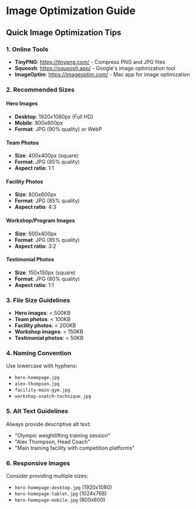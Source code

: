 # Image Optimization Guide

## Quick Image Optimization Tips

### 1. Online Tools
- **TinyPNG**: https://tinypng.com/ - Compress PNG and JPG files
- **Squoosh**: https://squoosh.app/ - Google's image optimization tool
- **ImageOptim**: https://imageoptim.com/ - Mac app for image optimization

### 2. Recommended Sizes

#### Hero Images
- **Desktop**: 1920x1080px (Full HD)
- **Mobile**: 800x600px
- **Format**: JPG (90% quality) or WebP

#### Team Photos
- **Size**: 400x400px (square)
- **Format**: JPG (85% quality)
- **Aspect ratio**: 1:1

#### Facility Photos
- **Size**: 800x600px
- **Format**: JPG (85% quality)
- **Aspect ratio**: 4:3

#### Workshop/Program Images
- **Size**: 600x400px
- **Format**: JPG (85% quality)
- **Aspect ratio**: 3:2

#### Testimonial Photos
- **Size**: 150x150px (square)
- **Format**: JPG (80% quality)
- **Aspect ratio**: 1:1

### 3. File Size Guidelines
- **Hero images**: < 500KB
- **Team photos**: < 100KB
- **Facility photos**: < 200KB
- **Workshop images**: < 150KB
- **Testimonial photos**: < 50KB

### 4. Naming Convention
Use lowercase with hyphens:
- `hero-homepage.jpg`
- `alex-thompson.jpg`
- `facility-main-gym.jpg`
- `workshop-snatch-technique.jpg`

### 5. Alt Text Guidelines
Always provide descriptive alt text:
- "Olympic weightlifting training session"
- "Alex Thompson, Head Coach"
- "Main training facility with competition platforms"

### 6. Responsive Images
Consider providing multiple sizes:
- `hero-homepage-desktop.jpg` (1920x1080)
- `hero-homepage-tablet.jpg` (1024x768)
- `hero-homepage-mobile.jpg` (800x600)
